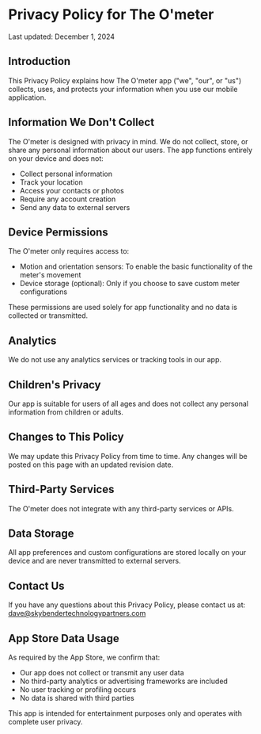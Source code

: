 
# Privacy Policy for The O'meter

Last updated: December 1, 2024

## Introduction

This Privacy Policy explains how The O'meter app ("we", "our", or "us") collects, uses, and protects your information when you use our mobile application.

## Information We Don't Collect

The O'meter is designed with privacy in mind. We do not collect, store, or share any personal information about our users. The app functions entirely on your device and does not:
- Collect personal information
- Track your location
- Access your contacts or photos
- Require any account creation
- Send any data to external servers

## Device Permissions

The O'meter only requires access to:
- Motion and orientation sensors: To enable the basic functionality of the meter's movement
- Device storage (optional): Only if you choose to save custom meter configurations

These permissions are used solely for app functionality and no data is collected or transmitted.

## Analytics

We do not use any analytics services or tracking tools in our app.

## Children's Privacy

Our app is suitable for users of all ages and does not collect any personal information from children or adults.

## Changes to This Policy

We may update this Privacy Policy from time to time. Any changes will be posted on this page with an updated revision date.

## Third-Party Services

The O'meter does not integrate with any third-party services or APIs.

## Data Storage

All app preferences and custom configurations are stored locally on your device and are never transmitted to external servers.

## Contact Us

If you have any questions about this Privacy Policy, please contact us at:
dave@skybendertechnologypartners.com

## App Store Data Usage

As required by the App Store, we confirm that:
- Our app does not collect or transmit any user data
- No third-party analytics or advertising frameworks are included
- No user tracking or profiling occurs
- No data is shared with third parties

This app is intended for entertainment purposes only and operates with complete user privacy.
